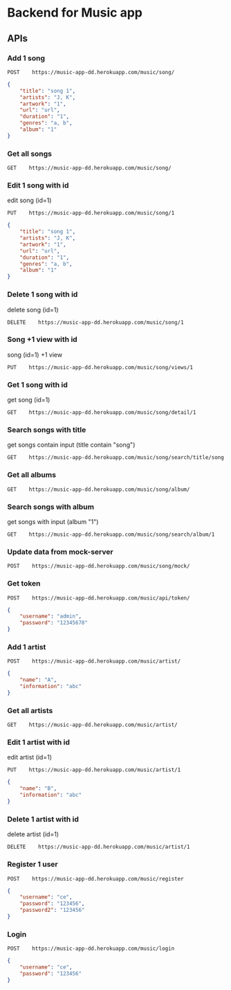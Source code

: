 # Backend for Music app

## APIs

### Add 1 song
```
POST    https://music-app-dd.herokuapp.com/music/song/
```
```json
{
    "title": "song 1",
    "artists": "J, K",
    "artwork": "1",
    "url": "url",
    "duration": "1",
    "genres": "a, b",
    "album": "1"
}
```

### Get all songs
```
GET    https://music-app-dd.herokuapp.com/music/song/
```

### Edit 1 song with id
edit song (id=1)
```
PUT    https://music-app-dd.herokuapp.com/music/song/1
```
```json
{
    "title": "song 1",
    "artists": "J, K",
    "artwork": "1",
    "url": "url",
    "duration": "1",
    "genres": "a, b",
    "album": "1"
}
```

### Delete 1 song with id
delete song (id=1)
```
DELETE    https://music-app-dd.herokuapp.com/music/song/1
```

### Song +1 view with id
song (id=1) +1 view
```
PUT    https://music-app-dd.herokuapp.com/music/song/views/1
```

### Get 1 song with id
get song (id=1)
```
GET    https://music-app-dd.herokuapp.com/music/song/detail/1
```

### Search songs with title
get songs contain input (title contain "song")
```
GET    https://music-app-dd.herokuapp.com/music/song/search/title/song
```

### Get all albums
```
GET    https://music-app-dd.herokuapp.com/music/song/album/
```

### Search songs with album
get songs with input (album "1")
```
GET    https://music-app-dd.herokuapp.com/music/song/search/album/1
```

### Update data from mock-server
```
POST    https://music-app-dd.herokuapp.com/music/song/mock/
```

### Get token
```
POST    https://music-app-dd.herokuapp.com/music/api/token/
```
```json
{
    "username": "admin",
    "password": "12345678"
}
```
### Add 1 artist
```
POST    https://music-app-dd.herokuapp.com/music/artist/
```
```json
{
    "name": "A",
    "information": "abc"
}
```

### Get all artists
```
GET    https://music-app-dd.herokuapp.com/music/artist/
```

### Edit 1 artist with id
edit artist (id=1)
```
PUT    https://music-app-dd.herokuapp.com/music/artist/1
```
```json
{
    "name": "B",
    "information": "abc"
}
```

### Delete 1 artist with id
delete artist (id=1)
```
DELETE    https://music-app-dd.herokuapp.com/music/artist/1
```

### Register 1 user
```
POST    https://music-app-dd.herokuapp.com/music/register
```
```json
{
    "username": "ce",
    "password": "123456",
    "password2": "123456"
}
```

### Login
```
POST    https://music-app-dd.herokuapp.com/music/login
```
```json
{
    "username": "ce",
    "password": "123456"
}
```

